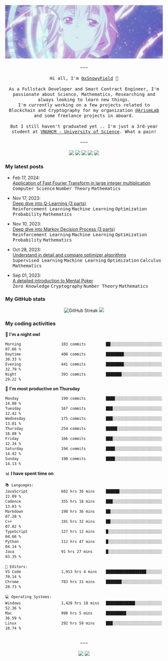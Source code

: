 <div align='center'>
<img src="./assets/banner.gif" alt="Banner" width="1000" />
  <samp>
    </br></br>~~~</br></br>
    Hi all, I'm <a href="https://snowyfield.me/">0xSnowyField</a> 🧸
    </br></br>
    As a Fullstack Developer and Smart Contract Engineer, I'm passionate about Science, Mathematics, Researching and always looking to learn new things.</br> I'm currently working on a few projects related to Blockchain and Cryptography for my organization <a href="https://github.com/ArismLab">@ArismLab</a> and some freelance projects in aboard.
    </br></br>
    But I still haven't graduated yet .. I'm just a 3rd-year student at <a href="https://en.hcmus.edu.vn/">VNUHCM - University of Science</a>. What a pain!
    </br></br>~~~</br></br>
  </samp>
  <a href = "https://wakatime.com/@SnowyField1906" target="_blank"><img src="https://img.shields.io/badge/-Wakatime-000000?style=for-the-badge&logo=wakatime&logoColor=white"></a>
  <a href="https://linkedin.com/in/NHThuan" target="_blank"><img src="https://img.shields.io/badge/-LinkedIn-0A66C2?style=for-the-badge&logo=linkedin&logoColor=white"></a>
  <a href="https://stackoverflow.com/users/17358240/snowyfield" target="_blank"><img src="https://img.shields.io/badge/StackOverflow-F58025?style=for-the-badge&logo=stackoverflow&logoColor=white" target="_blank"></a>
  <a href="https://facebook.com/SnowyField1906" target="_blank"><img src="https://img.shields.io/badge/-Facebook-0A66C2?style=for-the-badge&logo=facebook&logoColor=white"></a>
  <a href="https://x.com/SnowyField1906" target="_blank"><img src="https://img.shields.io/badge/-Twitter-000000?style=for-the-badge&logo=x&logoColor=white"></a>
</div>

### My latest posts

- Feb 17, 2024\: <br/>
  <a href="https://www.snowyfield.me/posts/ung-dung-fast-fourier-transform-trong-phep-nhan-so-nguyen-lon" target="_blank">Application of Fast Fourier Transform in large integer multiplication</a><br/>
  <kbd>Computer Science</kbd> <kbd>Number Theory</kbd> <kbd>Mathematics</kbd>
  
- Nov 17, 2023\: <br/>
  <a href="https://www.snowyfield.me/posts/hieu-sau-ve-q-learning-phan-1" target="_blank">Deep dive into Q-Learning (3 parts)</a><br/>
  <kbd>Reinforcement Learning</kbd> <kbd>Machine Learning</kbd> <kbd>Optimization</kbd> <kbd>Probability</kbd> <kbd>Mathematics</kbd>
  
- Nov 10, 2023\: <br/>
  <a href="https://www.snowyfield.me/posts/hieu-sau-ve-markov-decision-process-phan-1" target="_blank">Deep dive into Markov Decision Process (3 parts)</a><br/>
  <kbd>Reinforcement Learning</kbd> <kbd>Machine Learning</kbd> <kbd>Optimization</kbd> <kbd>Probability</kbd> <kbd>Mathematics</kbd>
  
- Oct 28, 2023\: <br/>
  <a href="https://www.snowyfield.me/posts/tim-hieu-chi-tiet-va-so-sanh-cac-thuat-toan-optimizer" target="_blank">Understand in detail and compare optimizer algorithms</a><br/>
  <kbd>Supervised Learning</kbd> <kbd>Machine Learning</kbd> <kbd>Optimization</kbd> <kbd>Calculus</kbd> <kbd>Mathematics</kbd>
  
- Sep 01, 2023\: <br/>
  <a href="https://www.snowyfield.me/posts/gioi-thieu-chi-tiet-ve-bai-toan-mental-poker" target="_blank">A detailed introduction to Mental Poker</a><br/>
  <kbd>Zero Knowledge</kbd> <kbd>Cryptography</kbd> <kbd>Number Theory</kbd> <kbd>Mathematics</kbd>

### My GitHub stats

<div align="center">
  <img src="https://github-readme-streak-stats.herokuapp.com?user=SnowyFIeld1906&theme=swift&hide_border=true&date_format=M%20j%5B%2C%20Y%5D&card_width=1000" alt="GitHub Streak" />
  <img src='http://github-profile-summary-cards.vercel.app/api/cards/profile-details?username=SnowyFIeld1906&theme=swift' width='1000px'/>
</div>

### My coding activities

<!--START_SECTION:waka-->
**🦉 I'm a night owl** 

```text
Morning                  103 commits         ██░░░░░░░░░░░░░░░░░░░░░░░   07.66 % 
Daytime                  408 commits         ████████░░░░░░░░░░░░░░░░░   30.33 % 
Evening                  441 commits         ████████░░░░░░░░░░░░░░░░░   32.79 % 
Night                    393 commits         ███████░░░░░░░░░░░░░░░░░░   29.22 % 
```
📅 **I'm most productive on Thursday** 

```text
Monday                   199 commits         ████░░░░░░░░░░░░░░░░░░░░░   14.80 % 
Tuesday                  167 commits         ███░░░░░░░░░░░░░░░░░░░░░░   12.42 % 
Wednesday                175 commits         ███░░░░░░░░░░░░░░░░░░░░░░   13.01 % 
Thursday                 254 commits         █████░░░░░░░░░░░░░░░░░░░░   18.88 % 
Friday                   166 commits         ███░░░░░░░░░░░░░░░░░░░░░░   12.34 % 
Saturday                 194 commits         ████░░░░░░░░░░░░░░░░░░░░░   14.42 % 
Sunday                   190 commits         ████░░░░░░░░░░░░░░░░░░░░░   14.13 % 
```


📊 **I have spent time on** 

```text
📚 Languages: 
JavaScript               602 hrs 36 mins     ██████░░░░░░░░░░░░░░░░░░░   22.09 % 
Cadence                  355 hrs 18 mins     ███░░░░░░░░░░░░░░░░░░░░░░   13.03 % 
Markdown                 198 hrs 36 mins     ██░░░░░░░░░░░░░░░░░░░░░░░   07.28 % 
C++                      191 hrs 32 mins     ██░░░░░░░░░░░░░░░░░░░░░░░   07.02 % 
TypeScript               127 hrs 12 mins     █░░░░░░░░░░░░░░░░░░░░░░░░   04.66 % 
Python                   112 hrs 47 mins     █░░░░░░░░░░░░░░░░░░░░░░░░   04.14 % 
Java                     91 hrs 27 mins      █░░░░░░░░░░░░░░░░░░░░░░░░   03.35 % 

📑 Editors: 
VS Code                  1,913 hrs 4 mins    ██████████████████░░░░░░░   70.14 % 
Chrome                   783 hrs 31 mins     ███████░░░░░░░░░░░░░░░░░░   28.73 % 

💻 Operating Systems: 
Windows                  1,428 hrs 18 mins   █████████████░░░░░░░░░░░░   52.36 % 
Mac                      998 hrs 5 mins      █████████░░░░░░░░░░░░░░░░   36.59 % 
Linux                    292 hrs 59 mins     ███░░░░░░░░░░░░░░░░░░░░░░   10.74 % 
```

<div align='center'><samp></br>~~~</br></br></samp><img src='http://img.shields.io/badge/2.7%20thousand%20coding%20hours-black?style=for-the-badge' /> <img src='https://img.shields.io/badge/3.5%20million%20lines%20of%20code-black?style=for-the-badge' /></div>


<!--END_SECTION:waka-->
